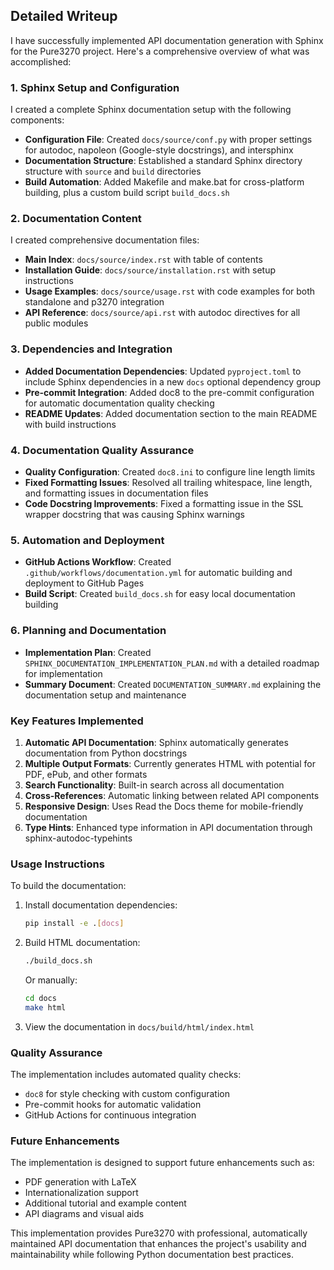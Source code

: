 ## Detailed Writeup

I have successfully implemented API documentation generation with Sphinx for the Pure3270 project. Here's a comprehensive overview of what was accomplished:

### 1. Sphinx Setup and Configuration

I created a complete Sphinx documentation setup with the following components:

- **Configuration File**: Created `docs/source/conf.py` with proper settings for autodoc, napoleon (Google-style docstrings), and intersphinx
- **Documentation Structure**: Established a standard Sphinx directory structure with `source` and `build` directories
- **Build Automation**: Added Makefile and make.bat for cross-platform building, plus a custom build script `build_docs.sh`

### 2. Documentation Content

I created comprehensive documentation files:

- **Main Index**: `docs/source/index.rst` with table of contents
- **Installation Guide**: `docs/source/installation.rst` with setup instructions
- **Usage Examples**: `docs/source/usage.rst` with code examples for both standalone and p3270 integration
- **API Reference**: `docs/source/api.rst` with autodoc directives for all public modules

### 3. Dependencies and Integration

- **Added Documentation Dependencies**: Updated `pyproject.toml` to include Sphinx dependencies in a new `docs` optional dependency group
- **Pre-commit Integration**: Added doc8 to the pre-commit configuration for automatic documentation quality checking
- **README Updates**: Added documentation section to the main README with build instructions

### 4. Documentation Quality Assurance

- **Quality Configuration**: Created `doc8.ini` to configure line length limits
- **Fixed Formatting Issues**: Resolved all trailing whitespace, line length, and formatting issues in documentation files
- **Code Docstring Improvements**: Fixed a formatting issue in the SSL wrapper docstring that was causing Sphinx warnings

### 5. Automation and Deployment

- **GitHub Actions Workflow**: Created `.github/workflows/documentation.yml` for automatic building and deployment to GitHub Pages
- **Build Script**: Created `build_docs.sh` for easy local documentation building

### 6. Planning and Documentation

- **Implementation Plan**: Created `SPHINX_DOCUMENTATION_IMPLEMENTATION_PLAN.md` with a detailed roadmap for implementation
- **Summary Document**: Created `DOCUMENTATION_SUMMARY.md` explaining the documentation setup and maintenance

### Key Features Implemented

1. **Automatic API Documentation**: Sphinx automatically generates documentation from Python docstrings
2. **Multiple Output Formats**: Currently generates HTML with potential for PDF, ePub, and other formats
3. **Search Functionality**: Built-in search across all documentation
4. **Cross-References**: Automatic linking between related API components
5. **Responsive Design**: Uses Read the Docs theme for mobile-friendly documentation
6. **Type Hints**: Enhanced type information in API documentation through sphinx-autodoc-typehints

### Usage Instructions

To build the documentation:

1. Install documentation dependencies:
   ```bash
   pip install -e .[docs]
   ```

2. Build HTML documentation:
   ```bash
   ./build_docs.sh
   ```
   Or manually:
   ```bash
   cd docs
   make html
   ```

3. View the documentation in `docs/build/html/index.html`

### Quality Assurance

The implementation includes automated quality checks:
- `doc8` for style checking with custom configuration
- Pre-commit hooks for automatic validation
- GitHub Actions for continuous integration

### Future Enhancements

The implementation is designed to support future enhancements such as:
- PDF generation with LaTeX
- Internationalization support
- Additional tutorial and example content
- API diagrams and visual aids

This implementation provides Pure3270 with professional, automatically maintained API documentation that enhances the project's usability and maintainability while following Python documentation best practices.
